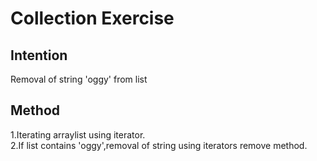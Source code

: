 # Collection Exercise

## Intention

Removal of string 'oggy' from list

## Method

1.Iterating arraylist using iterator.  
2.If list contains 'oggy',removal of string using iterators remove method.
